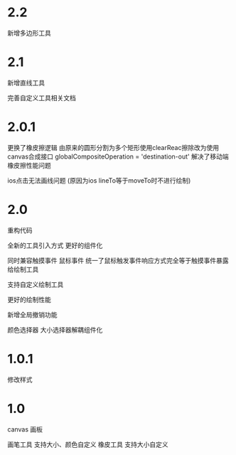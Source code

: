 # 2.2

新增多边形工具

# 2.1

新增直线工具

完善自定义工具相关文档

# 2.0.1

更换了橡皮擦逻辑
由原来的圆形分割为多个矩形使用clearReac擦除改为使用canvas合成接口 globalCompositeOperation = 'destination-out' 解决了移动端橡皮擦性能问题

ios点击无法画线问题 (原因为ios lineTo等于moveTo时不进行绘制)

# 2.0

重构代码

全新的工具引入方式 更好的组件化

同时兼容触摸事件 鼠标事件
统一了鼠标触发事件响应方式完全等于触摸事件暴露给绘制工具

支持自定义绘制工具

更好的绘制性能

新增全局撤销功能

颜色选择器 大小选择器解耦组件化

# 1.0.1

修改样式

# 1.0

canvas 画板

画笔工具 支持大小、颜色自定义 橡皮工具 支持大小自定义
